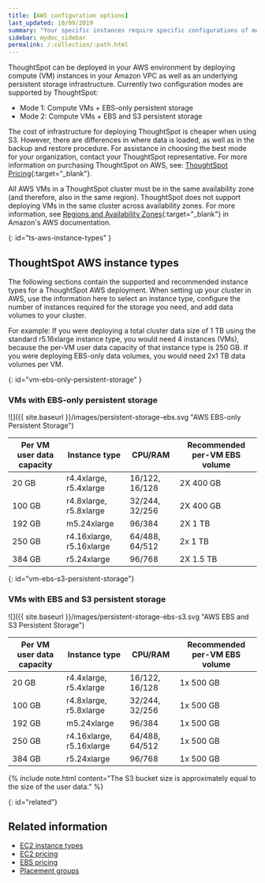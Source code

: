 ```yaml
---
title: [AWS configuration options]
last_updated: 10/09/2019
summary: "Your specific instances require specific configurations of memory, CPU, storage, and networking capacity."
sidebar: mydoc_sidebar
permalink: /:collection/:path.html
---
```

ThoughtSpot can be deployed in your AWS environment by deploying compute (VM) instances in your Amazon VPC as well as an underlying persistent storage infrastructure. Currently two configuration modes are supported by ThoughtSpot:
- Mode 1: Compute VMs + EBS-only persistent storage
- Mode 2: Compute VMs + EBS and S3 persistent storage 

The cost of infrastructure for deploying ThoughtSpot is cheaper when using S3. However, there are differences in where data is loaded, as well as in the backup and restore procedure.  For assistance in choosing the best mode for your organization, contact your ThoughtSpot representative. For more information on purchasing ThoughtSpot on AWS, see: [ThoughtSpot Pricing](https://www.thoughtspot.com/pricing){:target="_blank"}.

All AWS VMs in a ThoughtSpot cluster must be in the same availability zone (and therefore, also in the same region). ThoughtSpot does not support deploying VMs in the same cluster across availability zones. For more information, see [Regions and Availability Zones](https://docs.aws.amazon.com/AmazonRDS/latest/UserGuide/Concepts.RegionsAndAvailabilityZones.html){:target="_blank"} in Amazon's AWS documentation.

{: id="ts-aws-instance-types" }
## ThoughtSpot AWS instance types

The following sections contain the supported and recommended instance types for a ThoughtSpot AWS deployment. When setting up your cluster in AWS, use the information here to select an instance type, configure the number of instances required for the storage you need, and add data volumes to your cluster.

For example: If you were deploying a total cluster data size of 1 TB using the standard r5.16xlarge instance type, you would need 4 instances (VMs), because the per-VM user data capacity of that instance type is 250 GB. If you were deploying EBS-only data volumes, you would need 2x1 TB data volumes per VM.

{: id="vm-ebs-only-persistent-storage" }
### VMs with EBS-only persistent storage

![]({{ site.baseurl }}/images/persistent-storage-ebs.svg "AWS EBS-only Persistent Storage")

| Per VM user data capacity | Instance type | CPU/RAM | Recommended per-VM EBS volume |
| --- | --- | --- |--- |
| 20 GB | r4.4xlarge, r5.4xlarge | 16/122, 16/128 | 2X 400 GB |
| 100 GB | r4.8xlarge, r5.8xlarge | 32/244, 32/256 | 2X 400 GB |
| 192 GB | m5.24xlarge | 96/384 | 2X 1 TB |
| 250 GB | r4.16xlarge, r5.16xlarge | 64/488, 64/512 | 2x 1 TB |
| 384 GB | r5.24xlarge | 96/768 | 2X 1.5 TB |

{: id="vm-ebs-s3-persistent-storage"}
### VMs with EBS and S3 persistent storage

![]({{ site.baseurl }}/images/persistent-storage-ebs-s3.svg "AWS EBS and S3 Persistent Storage")

| Per VM user data capacity | Instance type | CPU/RAM | Recommended per-VM EBS volume |
| --- | --- | --- |--- |
| 20 GB | r4.4xlarge, r5.4xlarge | 16/122, 16/128 | 1x 500 GB |
| 100 GB | r4.8xlarge, r5.8xlarge | 32/244, 32/256 | 1x 500 GB |
| 192 GB | m5.24xlarge | 96/384 | 1x 500 GB |
| 250 GB | r4.16xlarge, r5.16xlarge | 64/488, 64/512 | 1x 500 GB |
| 384 GB | r5.24xlarge | 96/768 | 1x 500 GB |

{% include note.html content="The S3 bucket size is approximately equal to the size of the user data." %}

{: id="related"}
## Related information

- [EC2 instance types](https://aws.amazon.com/ec2/instance-types/)
- [EC2 pricing](https://aws.amazon.com/ec2/pricing/)
- [EBS pricing](https://aws.amazon.com/ebs/pricing/)
- [Placement groups](http://docs.aws.amazon.com/AWSEC2/latest/UserGuide/placement-groups.html)
